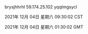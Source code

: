 brysjhhrhl 59.174.25.102 yqqlmgsycl

2021年 12月 04日 星期六 09:30:02 CST

2021年 12月 04日 星期六 01:30:02 GMT
